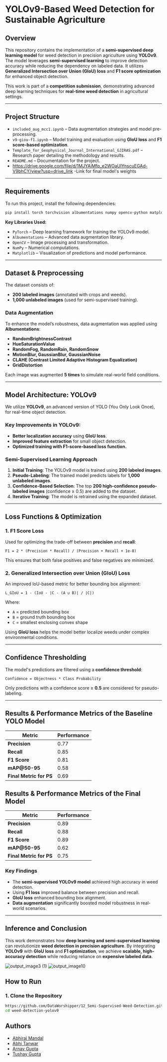 # **YOLOv9-Based Weed Detection for Sustainable Agriculture**

## **Overview**
This repository contains the implementation of a **semi-supervised deep learning model** for weed detection in precision agriculture using **YOLOv9**. The model leverages **semi-supervised learning** to improve detection accuracy while reducing the dependency on labeled data. It utilizes **Generalized Intersection over Union (GIoU) loss** and **F1 score optimization** for enhanced object detection.

This work is part of a **competition submission**, demonstrating advanced deep learning techniques for **real-time weed detection** in agricultural settings.

---

## **Project Structure**
- `included_aug_mcc1.ipynb` – Data augmentation strategies and model pre-processing.
- `v9-giou-f1.ipynb` – Model training and evaluation using **GIoU loss** and **F1 score-based optimization**.
- `Template_for_Geophysical_Journal_International_GJIRAS.pdf` – Research paper detailing the methodology and results.
- `README.md` – Documentation for the project.
- https://drive.google.com/file/d/1MJYAiMfp_e2WOaUlYnscuEGAd-V9bhCY/view?usp=drive_link -Link for final model's weights

---

## **Requirements**
To run this project, install the following dependencies:

```bash
pip install torch torchvision albumentations numpy opencv-python matplotlib tqdm ultralytics
```

**Key Libraries Used:**
- `PyTorch` – Deep learning framework for training the YOLOv9 model.
- `Albumentations` – Advanced data augmentation library.
- `OpenCV` – Image processing and transformation.
- `NumPy` – Numerical computations.
- `Matplotlib` – Visualization of predictions and model performance.

---

## **Dataset & Preprocessing** 
The dataset consists of:
- **200 labeled images** (annotated with crops and weeds).
- **1,000 unlabeled images** (used for semi-supervised training).

### **Data Augmentation**
To enhance the model’s robustness, data augmentation was applied using **Albumentations**:
- **RandomBrightnessContrast**
- **HueSaturationValue**
- **RandomFog, RandomRain, RandomSnow**
- **MotionBlur, GaussianBlur, GaussianNoise**
- **CLAHE (Contrast Limited Adaptive Histogram Equalization)**
- **GridDistortion**

Each image was augmented **5 times** to simulate real-world field conditions.

---

## **Model Architecture: YOLOv9**
We utilize **YOLOv9**, an advanced version of YOLO (You Only Look Once), for real-time object detection.

### **Key Improvements in YOLOv9:**
- **Better localization accuracy** using **GIoU loss**.
- **Improved feature extraction** for small object detection.
- **Optimized training with F1-score-based loss function.**

### **Semi-Supervised Learning Approach**
1. **Initial Training**: The YOLOv9 model is trained using **200 labeled images**.
2. **Pseudo-Labeling**: The trained model predicts labels for **1,000 unlabeled images**.
3. **Confidence-Based Selection**: The top **200 high-confidence pseudo-labeled images** (confidence ≥ 0.5) are added to the dataset.
4. **Iterative Training**: The model is retrained using the expanded dataset.

---

## **Loss Functions & Optimization**
### **1. F1 Score Loss**
Used for optimizing the trade-off between **precision** and **recall**:

```
F1 = 2 * (Precision * Recall) / (Precision + Recall + 1e-8)
```

This ensures that both false positives and false negatives are minimized.

### **2. Generalized Intersection over Union (GIoU) Loss**
An improved IoU-based metric for better bounding box alignment:

```
L_GIoU = 1 - (IoU - |C - (A ∪ B)| / |C|)
```

Where:
- `A` = predicted bounding box
- `B` = ground truth bounding box
- `C` = smallest enclosing convex shape

Using **GIoU loss** helps the model better localize weeds under complex environmental conditions.

---

## **Confidence Thresholding**
The model's predictions are filtered using a **confidence threshold**:

```
Confidence = Objectness * Class Probability
```

Only predictions with a confidence score ≥ **0.5** are considered for pseudo-labeling.

---
## **Results & Performance Metrics of the Baseline YOLO Model**
| Metric       | Performance |
|-------------|------------|
| **Precision** | 0.77 |
| **Recall**   | 0.85 |
| **F1 Score** | 0.81 |
| **mAP@50-95** | 0.58 |
| **Final Metric for PS** | 0.69 |


## **Results & Performance Metrics of the Final Model**
| Metric       | Performance |
|-------------|------------|
| **Precision** | 0.89 |
| **Recall**   | 0.88 |
| **F1 Score** | 0.89 |
| **mAP@50-95** | 0.62 |
| **Final Metric for PS** | 0.75 |


### **Key Findings**
- The **semi-supervised YOLOv9 model** achieved high accuracy in weed detection.
- Using **F1 loss** improved balance between precision and recall.
- **GIoU loss** enhanced bounding box alignment.
- **Data augmentation** significantly boosted model robustness in real-world scenarios.

---

## **Inference and Conclusion**
This work demonstrates how **deep learning and semi-supervised learning** can revolutionize **weed detection in precision agriculture**. By integrating **YOLOv9** with **GIoU loss** and **F1 optimization**, we achieve **scalable, high-accuracy detection** while reducing reliance on **expensive labeled data**.

![output_image3 (1)](https://github.com/user-attachments/assets/72e098cb-10f8-46c6-ad1f-89063487ebaa)
![output_image10](https://github.com/user-attachments/assets/7129751a-cdf2-4709-b6ec-e74a7feb6646)


## **How to Run**
### **1. Clone the Repository**
```bash
https://github.com/DataWorshipper/12_Semi-Supervised-Weed-Detection.git
cd weed-detection-yolov9
```
## **Authors**
- [Abhiraj Mandal](https://github.com/DataWorshipper)
- [Abhi Tanwar](https://github.com/abhitan007)
- [Arnav Gupta](https://github.com/arnav0103)
- [Tushay Gupta](https://github.com)
